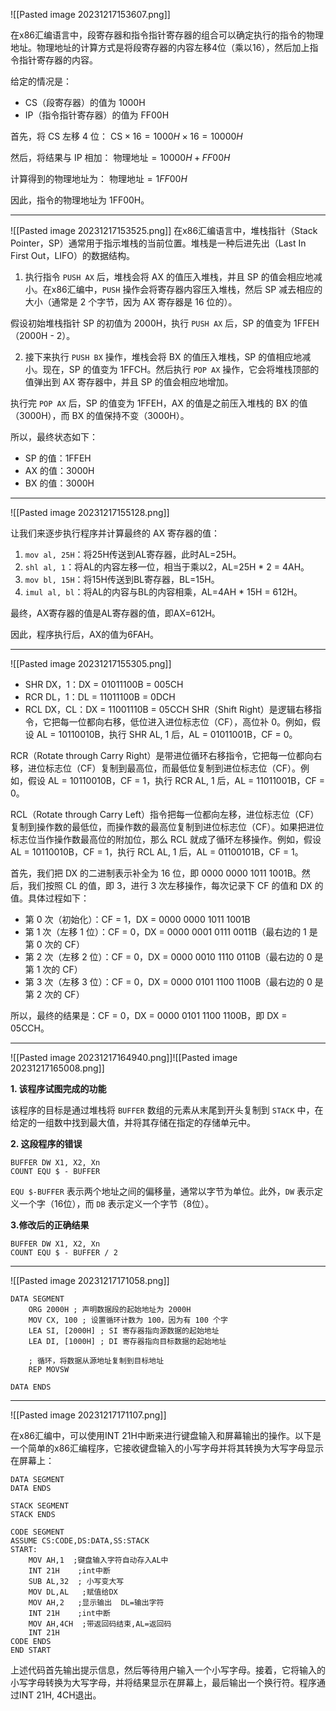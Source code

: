 ![[Pasted image 20231217153607.png]]

在x86汇编语言中，段寄存器和指令指针寄存器的组合可以确定执行的指令的物理地址。物理地址的计算方式是将段寄存器的内容左移4位（乘以16），然后加上指令指针寄存器的内容。

给定的情况是：
- CS（段寄存器）的值为 1000H
- IP（指令指针寄存器）的值为 FF00H

首先，将 CS 左移 4 位：
$\text{CS} \times 16 = 1000H \times 16 = 10000H$

然后，将结果与 IP 相加：
$\text{物理地址} = 10000H + FF00H$

计算得到的物理地址为：
$\text{物理地址} = 1FF00H$

因此，指令的物理地址为 1FF00H。

--- 
![[Pasted image 20231217153525.png]]
在x86汇编语言中，堆栈指针（Stack Pointer，SP）通常用于指示堆栈的当前位置。堆栈是一种后进先出（Last In First Out，LIFO）的数据结构。

1. 执行指令 `PUSH AX` 后，堆栈会将 AX 的值压入堆栈，并且 SP 的值会相应地减小。在x86汇编中，`PUSH` 操作会将寄存器内容压入堆栈，然后 SP 减去相应的大小（通常是 2 个字节，因为 AX 寄存器是 16 位的）。

假设初始堆栈指针 SP 的初值为 2000H，执行 `PUSH AX` 后，SP 的值变为 1FFEH（2000H - 2）。

2. 接下来执行 `PUSH BX` 操作，堆栈会将 BX 的值压入堆栈，SP 的值相应地减小。现在，SP 的值变为 1FFCH。然后执行 `POP AX` 操作，它会将堆栈顶部的值弹出到 AX 寄存器中，并且 SP 的值会相应地增加。

执行完 `POP AX` 后，SP 的值变为 1FFEH，AX 的值是之前压入堆栈的 BX 的值（3000H），而 BX 的值保持不变（3000H）。

所以，最终状态如下：
- SP 的值：1FFEH
- AX 的值：3000H
- BX 的值：3000H
--- 

![[Pasted image 20231217155128.png]]

让我们来逐步执行程序并计算最终的 AX 寄存器的值：

1. `mov al, 25H`：将25H传送到AL寄存器，此时AL=25H。
2. `shl al, 1`：将AL的内容左移一位，相当于乘以2，AL=25H * 2 = 4AH。
3. `mov bl, 15H`：将15H传送到BL寄存器，BL=15H。
4. `imul al, bl`：将AL的内容与BL的内容相乘，AL=4AH * 15H = 612H。

最终，AX寄存器的值是AL寄存器的值，即AX=612H。

因此，程序执行后，AX的值为6FAH。

---
![[Pasted image 20231217155305.png]]
- SHR DX，1：DX = 01011100B = 005CH
- RCR DL，1：DL = 11011100B = 0DCH
- RCL DX，CL：DX = 11001110B = 05CCH
SHR（Shift Right）是逻辑右移指令，它把每一位都向右移，低位进入进位标志位（CF），高位补 0。例如，假设 AL = 10110010B，执行 SHR AL, 1 后，AL = 01011001B，CF = 0。

RCR（Rotate through Carry Right）是带进位循环右移指令，它把每一位都向右移，进位标志位（CF）复制到最高位，而最低位复制到进位标志位（CF）。例如，假设 AL = 10110010B，CF = 1，执行 RCR AL, 1 后，AL = 11011001B，CF = 0。

RCL（Rotate through Carry Left）指令把每一位都向左移，进位标志位（CF）复制到操作数的最低位，而操作数的最高位复制到进位标志位（CF）。如果把进位标志位当作操作数最高位的附加位，那么 RCL 就成了循环左移操作。例如，假设 AL = 10110010B，CF = 1，执行 RCL AL, 1 后，AL = 01100101B，CF = 1。


首先，我们把 DX 的二进制表示补全为 16 位，即 0000 0000 1011 1001B。然后，我们按照 CL 的值，即 3，进行 3 次左移操作，每次记录下 CF 的值和 DX 的值。具体过程如下：

- 第 0 次（初始化）：CF = 1，DX = 0000 0000 1011 1001B
- 第 1 次（左移 1 位）：CF = 0，DX = 0000 0001 0111 0011B（最右边的 1 是第 0 次的 CF）
- 第 2 次（左移 2 位）：CF = 0，DX = 0000 0010 1110 0110B（最右边的 0 是第 1 次的 CF）
- 第 3 次（左移 3 位）：CF = 0，DX = 0000 0101 1100 1100B（最右边的 0 是第 2 次的 CF）

所以，最终的结果是：CF = 0，DX = 0000 0101 1100 1100B，即 DX = 05CCH。

---

![[Pasted image 20231217164940.png]]![[Pasted image 20231217165008.png]]

**1. 该程序试图完成的功能**

该程序的目标是通过堆栈将 `BUFFER` 数组的元素从末尾到开头复制到 `STACK` 中，在给定的一组数中找到最大值，并将其存储在指定的存储单元中。

**2. 这段程序的错误**
```
BUFFER DW X1, X2, Xn
COUNT EQU $ - BUFFER
```

`EQU $-BUFFER` 表示两个地址之间的偏移量，通常以字节为单位。此外，`DW` 表示定义一个字（16位），而 `DB` 表示定义一个字节（8位）。

**3.修改后的正确结果**
```
BUFFER DW X1, X2, Xn
COUNT EQU $ - BUFFER / 2
```

---
![[Pasted image 20231217171058.png]]
```
DATA SEGMENT
    ORG 2000H ; 声明数据段的起始地址为 2000H
    MOV CX, 100 ; 设置循环计数为 100，因为有 100 个字
    LEA SI, [2000H] ; SI 寄存器指向源数据的起始地址
    LEA DI, [1000H] ; DI 寄存器指向目标数据的起始地址

    ; 循环，将数据从源地址复制到目标地址
    REP MOVSW

DATA ENDS

```

---
![[Pasted image 20231217171107.png]]

在x86汇编中，可以使用INT 21H中断来进行键盘输入和屏幕输出的操作。以下是一个简单的x86汇编程序，它接收键盘输入的小写字母并将其转换为大写字母显示在屏幕上：
```
DATA SEGMENT
DATA ENDS 

STACK SEGMENT
STACK ENDS    

CODE SEGMENT
ASSUME CS:CODE,DS:DATA,SS:STACK
START: 
    MOV AH,1  ;键盘输入字符自动存入AL中
    INT 21H    ;int中断
    SUB AL,32  ; 小写变大写
    MOV DL,AL   ;赋值给DX
    MOV AH,2   ;显示输出  DL=输出字符
    INT 21H    ;int中断
    MOV AH,4CH  ;带返回码结束,AL=返回码
    INT 21H
CODE ENDS
END START

```
上述代码首先输出提示信息，然后等待用户输入一个小写字母。接着，它将输入的小写字母转换为大写字母，并将结果显示在屏幕上，最后输出一个换行符。程序通过INT 21H, 4CH退出。
